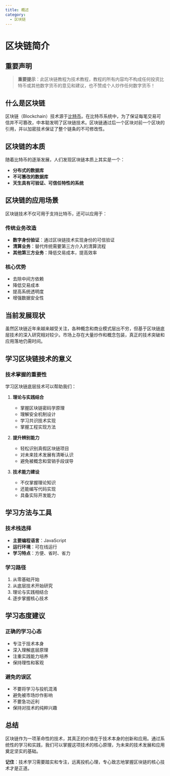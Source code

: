 ```yaml
---
title: 概述
category:
  - 区块链
---
```


# 区块链简介

## 重要声明

> **重要提示**：此区块链教程为技术教程，教程的所有内容均不构成任何投资比特币或其他数字货币的意见和建议，也不赞成个人炒作任何数字货币！

## 什么是区块链

区块链（Blockchain）技术源于[比特币](https://bitcoin.org/)。在比特币系统中，为了保证每笔交易可信并不可篡改，中本聪发明了区块链技术。区块链通过后一个区块对前一个区块的引用，并以加密技术保证了整个链条的不可修改性。

## 区块链的本质

随着比特币的逐渐发展，人们发现区块链本质上其实是一个：

- **分布式的数据库**
- **不可篡改的数据库**
- **天生具有可验证、可信任特性的系统**

## 区块链的应用场景

区块链技术不仅可用于支持比特币，还可以应用于：

### 传统业务改造
- **数字身份验证**：通过区块链技术实现身份的可信验证
- **清算业务**：替代传统需要第三方介入的清算流程
- **其他第三方业务**：降低交易成本，提高效率

### 核心优势
- 去除中间方依赖
- 降低交易成本
- 提高系统透明度
- 增强数据安全性

## 当前发展现状

虽然区块链近年来越来越受关注，各种概念和商业模式层出不穷，但基于区块链底层技术的深入研究相对较少。市场上存在大量炒作和概念包装，真正的技术突破和应用落地仍需时间。

## 学习区块链技术的意义

### 技术掌握的重要性

学习区块链底层技术可以帮助我们：

1. **理论与实践结合**
   - 掌握区块链密码学原理
   - 理解安全机制设计
   - 学习共识技术实现
   - 掌握工程实现方法

2. **提升辨别能力**
   - 轻松识别真假区块链项目
   - 对未来技术发展有清晰认识
   - 避免被概念和营销手段误导

3. **技术能力建设**
   - 不仅掌握理论知识
   - 还能编写代码实现
   - 具备实际开发能力

## 学习方法与工具

### 技术栈选择
- **主要编程语言**：JavaScript
- **运行环境**：可在线运行
- **学习特点**：方便、省时、省力

### 学习路径
1. 从零基础开始
2. 从底层技术开始研究
3. 理论与实践相结合
4. 逐步掌握核心技术

## 学习态度建议

### 正确的学习心态
- 专注于技术本身
- 深入理解底层原理
- 注重实践能力培养
- 保持理性和客观

### 避免的误区
- 不要将学习与投机混淆
- 避免被市场炒作影响
- 不要急功近利
- 保持对技术的纯粹兴趣

## 总结

区块链作为一项革命性的技术，其真正的价值在于技术本身的创新和应用。通过系统性的学习和实践，我们可以掌握这项技术的核心原理，为未来的技术发展和应用奠定坚实的基础。

**记住**：技术学习需要踏实和专注，远离投机心理，专心致志地掌握区块链的核心技术才是正道。